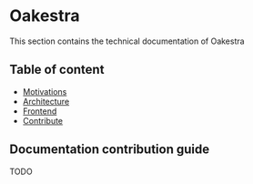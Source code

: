 # Oakestra

This section contains the technical documentation of Oakestra

## Table of content

- [Motivations](motivations.md)
- [Architecture](architecture.md)
- [Frontend](frontend.md)
- [Contribute](contribute.md)

## Documentation contribution guide

TODO
